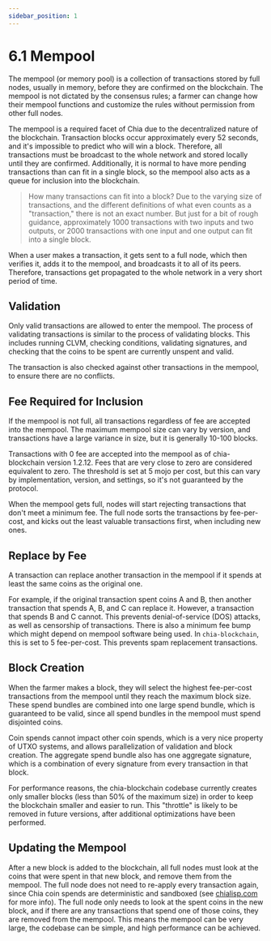 ```yaml
---
sidebar_position: 1
---
```


# 6.1 Mempool

The mempool (or memory pool) is a collection of transactions stored by full nodes, usually in memory, before they are confirmed on the blockchain. The mempool is not dictated by the consensus rules; a farmer can change how their mempool functions and customize the rules without permission from other full nodes.

The mempool is a required facet of Chia due to the decentralized nature of the blockchain. Transaction blocks occur approximately every 52 seconds, and it's impossible to predict who will win a block. Therefore, all transactions must be broadcast to the whole network and stored locally until they are confirmed. Additionally, it is normal to have more pending transactions than can fit in a single block, so the mempool also acts as a queue for inclusion into the blockchain.

> How many transactions can fit into a block? Due to the varying size of transactions, and the different definitions of what even counts as a "transaction," there is not an exact number. But just for a bit of rough guidance, approximately 1000 transactions with two inputs and two outputs, or 2000 transactions with one input and one output can fit into a single block.

When a user makes a transaction, it gets sent to a full node, which then verifies it, adds it to the mempool, and broadcasts it to all of its peers. Therefore, transactions get propagated to the whole network in a very short period of time.

## Validation

Only valid transactions are allowed to enter the mempool. The process of validating transactions is similar to the process of validating blocks. This includes running CLVM, checking conditions, validating signatures, and checking that the coins to be spent are currently unspent and valid.

The transaction is also checked against other transactions in the mempool, to ensure there are no conflicts.

## Fee Required for Inclusion

If the mempool is not full, all transactions regardless of fee are accepted into the mempool. The maximum mempool size can vary by version, and transactions have a large variance in size, but it is generally 10-100 blocks.

Transactions with 0 fee are accepted into the mempool as of chia-blockchain version 1.2.12. Fees that are very close to zero are considered equivalent to zero. The threshold is set at 5 mojo per cost, but this can vary by implementation, version, and settings, so it's not guaranteed by the protocol.

When the mempool gets full, nodes will start rejecting transactions that don't meet a minimum fee. The full node sorts the transactions by fee-per-cost, and kicks out the least valuable transactions first, when including new ones.

## Replace by Fee

A transaction can replace another transaction in the mempool if it spends at least the same coins as the original one.

For example, if the original transaction spent coins A and B, then another transaction that spends A, B, and C can replace it. However, a transaction that spends B and C cannot. This prevents denial-of-service (DOS) attacks, as well as censorship of transactions. There is also a minimum fee bump which might depend on mempool software being used. In `chia-blockchain`, this is set to 5 fee-per-cost. This prevents spam replacement transactions.

## Block Creation

When the farmer makes a block, they will select the highest fee-per-cost transactions from the mempool until they reach the maximum block size. These spend bundles are combined into one large spend bundle, which is guaranteed to be valid,
since all spend bundles in the mempool must spend disjointed coins.

Coin spends cannot impact other coin spends, which is a very nice property of UTXO systems, and allows parallelization of validation and block creation. The aggregate
spend bundle also has one aggregate signature, which is a combination of every signature from every transaction in that block.

For performance reasons, the chia-blockchain codebase currently creates only smaller blocks (less than 50% of the maximum size) in order to keep the blockchain smaller and easier to run. This "throttle" is likely to be removed in future versions, after additional optimizations have been performed.

## Updating the Mempool

After a new block is added to the blockchain, all full nodes must look at the coins that were spent in that new block, and remove them from the mempool. The full node does not need to re-apply every transaction again, since Chia coin spends are deterministic and sandboxed (see [chialisp.com](https://chialisp.com) for more info). The full node only needs to look at the spent coins in the new block, and if there are any transactions that spend one of those coins, they are removed from the mempool. This means the mempool can be very large, the codebase can be simple, and high performance can be achieved.

